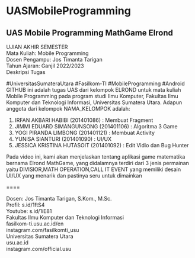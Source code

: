 # UASMobileProgramming
## UAS Mobile Programming MathGame Elrond

UJIAN AKHIR SEMESTER\
Mata Kuliah: Mobile Programming\
Dosen Pengampu: Jos Timanta Tarigan\
Tahun Ajaran: Ganjil 2022/2023\
Deskripsi Tugas

#UniversitasSumateraUtara #Fasilkom-TI #MobileProgramming #Android\
GITHUB ini adalah tugas UAS dari kelompok ELROND untuk mata kuliah Mobile Programming pada
program studi Ilmu Komputer, Fakultas Ilmu Komputer dan Teknologi Informasi, Universitas Sumatera
Utara. Adapun anggota dari kelompok NAMA_KELOMPOK adalah:
1. IRFAN AKBARI HABIBI (201401086) : Membuat Fragment
2. JIMMI EDUARD SIMANGUNSONG (201401106) : Algoritma 3 Game
3. YOGI PIRANDA LIMBONG (201401121) : Membuat Activity
4. YUNISA SIANTURI (201401090) : UI/UX
5. JESSICA KRISTINA HUTASOIT (201401092) : Edit Vidio dan Bug Hunter

Pada video ini, kami akan menjelaskan tentang aplikasi game matematika bernama Elrond MathGame, yang didalamnya terdiri dari 3 jenis permainan yaitu DIVISIOR,MATH OPERATION,CALL IT EVENT yang memiliki desain UI/UX yang menarik dan pastinya seru untuk dimainkan

====

Dosen: Jos Timanta Tarigan, S.Kom., M.Sc.\
Profil: s.id/1ftS4\
Youtube: s.id/1iE81\
Fakultas Ilmu Komputer dan Teknologi Informasi\
fasilkom-ti.usu.ac.id/en\
instagram.com/fasilkomti_usu\
Universitas Sumatera Utara\
usu.ac.id\
instagram.com/official.usu
